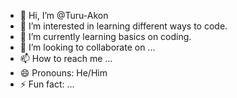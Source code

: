 - 👋 Hi, I’m @Turu-Akon
- 👀 I’m interested in learning different ways to code.
- 🌱 I’m currently learning basics on coding.
- 💞️ I’m looking to collaborate on ...
- 📫 How to reach me ...
- 😄 Pronouns: He/Him
- ⚡ Fun fact: ...

<!---
Turu-Akon/Turu-Akon is a ✨ special ✨ repository because its `README.md` (this file) appears on your GitHub profile.
You can click the Preview link to take a look at your changes.
--->
